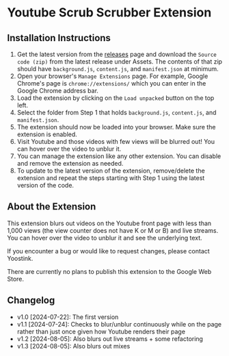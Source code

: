# Youtube Scrub Scrubber Extension

## Installation Instructions

1. Get the latest version from the [releases](https://github.com/theyoostink/youtube-scrub-scrubber/releases) page and download the `Source code (zip)` from the latest release under Assets. The contents of that zip should have `background.js`, `content.js`, and `manifest.json` at minimum.
2. Open your browser's `Manage Extensions` page. For example, Google Chrome's page is `chrome://extensions/` which you can enter in the Google Chrome address bar.
3. Load the extension by clicking on the `Load unpacked` button on the top left.
4. Select the folder from Step 1 that holds `background.js`, `content.js`, and `manifest.json`.
5. The extension should now be loaded into your browser. Make sure the extension is enabled.
6. Visit Youtube and those videos with few views will be blurred out! You can hover over the video to unblur it.
7. You can manage the extension like any other extension. You can disable and remove the extension as needed.
8. To update to the latest version of the extension, remove/delete the extension and repeat the steps starting with Step 1 using the latest version of the code.

## About the Extension

This extension blurs out videos on the Youtube front page with less than 1,000 views (the view counter does not have K or M or B) and live streams. You can hover over the video to unblur it and see the underlying text.

If you encounter a bug or would like to request changes, please contact Yoostink.

There are currently no plans to publish this extension to the Google Web Store.

## Changelog

- v1.0 [2024-07-22]: The first version
- v1.1 [2024-07-24]: Checks to blur/unblur continuously while on the page rather than just once given how Youtube renders their page
- v1.2 [2024-08-05]: Also blurs out live streams + some refactoring
- v1.3 [2024-08-05]: Also blurs out mixes